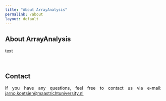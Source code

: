 ```yaml
---
title: "About ArrayAnalysis"
permalink: /about
layout: default
---
```


<div class="row">
  <div class="col-sm-12 px-3" style="text-align: justify">
    <h2 id="about-the-bytemal-conference"><b>About ArrayAnalysis</b></h2>
    <p>text</p>

  <br>
  <p style="text-align: justify">
    <h2><b>Contact</b></h2>
    If you have any questions, feel free to contact us via e-mail: <a href = "mailto:jarno.koetsier@maastrichtuniversity.nl">jarno.koetsier@maastrichtuniversity.nl</a>
  </p>
  </div>
 </div>
  





